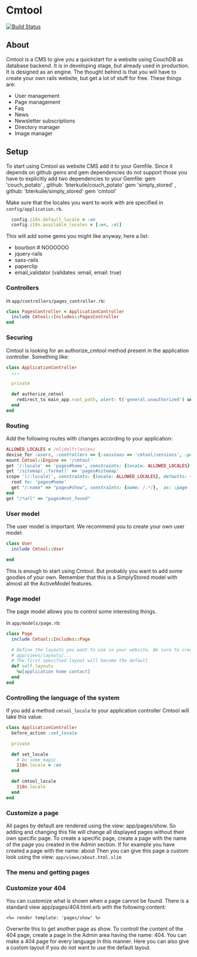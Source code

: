 # Cmtool
[<img src="https://secure.travis-ci.org/bterkuile/cmtool.png?branch=master"
alt="Build Status" />](http://travis-ci.org/bterkuile/cmtool)
## About
Cmtool is a CMS to give you a quickstart for a website using CouchDB as
database backend. It is in developing stage, but already used in production.
It is designed as an engine. The thought behind is that you will have to
create your own rails website, but get a lot of stuff for free. These things
are:

*   User management
*   Page management
*   Faq
*   News
*   Newsletter subscriptions
*   Directory manager
*   Image manager


## Setup
To start using Cmtool as website CMS add it to your Gemfile. Since it  depends
on github gems and gem dependencies do not support those you have to
explicitly add two dependencies to your Gemfile:
    gem 'couch_potato' , github: 'bterkuile/couch_potato'
    gem 'simply_stored' , github: 'bterkuile/simply_stored'
    gem 'cmtool'

Make sure that the locales you want to work with are specified in
```config/application.rb```.
```ruby
  config.i18n.default_locale = :en
  config.i18n.available_locales = [:en, :nl]
```

This will add some gems you might like anyway, here a list:

*   bourbon # NOOOOOO
*   jquery-rails
*   sass-rails
*   paperclip
*   email_validator (validates :email, email: true)


### Controllers

in `app/controllers/pages_controller.rb`:

```ruby
class PagesController < ApplicationController
  include Cmtool::Includes::PagesController
end
```

### Securing

Cmtool is looking for an authorize_cmtool method present in the application
controller. Something like:

```ruby
class ApplicationController
  ...

  private

  def authorize_cmtool
    redirect_to main_app.root_path, alert: t('general.unauthorized') unless current_user.present? && current_user.is_admin?
  end
end
```

### Routing

Add the following routes with changes according to your application:
```ruby
ALLOWED_LOCALES = /nl|de|fr|en|es/
devise_for :users, :controllers => {:sessions => 'cmtool/sessions', :passwords => 'cmtool/passwords'}
mount Cmtool::Engine => '/cmtool'
get '/:locale' => 'pages#home', constraints: {locale: ALLOWED_LOCALES}, as: :go_to_locale
get '/sitemap(.:format)' => 'pages#sitemap'
scope '(/:locale)', constraints: {locale: ALLOWED_LOCALES}, defaults: { locale: :nl } do
  root to: 'pages#home'
  get "/:name" => "pages#show", constraints: {name: /.*/},  as: :page
end
get "/*url" => "pages#not_found"
```

### User model
The user model is important. We recommend you to create your own user model:
```ruby
class User
  include Cmtool::User

end
```

This is enough to start using Cmtool. But probably you want to add some
goodies of your own. Remember that this is a SimplyStored model with almost
all the ActiveModel features.

### Page model
The page model allows you to control some interesting things.

in `app/models/page.rb`:
```ruby
class Page
  include Cmtool::Includes::Page

  # Define the layouts you want to use in your website. Be sure to create them in
  # app/views/layouts/...
  # The first specified layout will become the default
  def self.layouts
    %w[application home contact]
  end
end
```

### Controlling the language of the system
If you add a method `cmtool_locale` to your application controller Cmtool will
take this value:
```ruby
class ApplicationController
  before_action :set_locale

  private

  def set_locale
    # Do some magic
    I18n.locale = :en
  end

  def cmtool_locale
    I18n.locale
  end
end
```

### Customize a page
All pages by default are rendered using the view: app/pages/show. So adding
and changing this file will change all displayed pages without their own
specific page. To create a specific page, create a page with the name of the
page you created in the Admin section. If for example you have created a page
with the name: about Then you can give this page a custom look using the view:
`app/views/about.html.slim` 

### The menu and getting pages

### Customize your 404
You can customize what is shown when a page cannot be found. There is a
standard view app/pages/404.html.erb with the following content:

    <%= render template: 'pages/show' %>

Overwrite this to get another page as show. To controll the content of the 404
page, create a page in the Admin area having the name: 404.  You can make a
404 page for every language in this manner. Here you can also give a custom
layout if you do not want to use the default layout.
